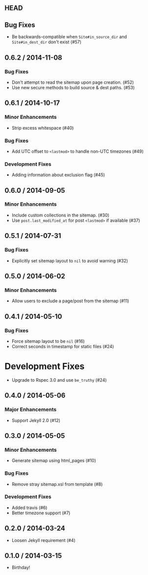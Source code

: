 ## HEAD

## Bug Fixes

  * Be backwards-compatible when `Site#in_source_dir` and `Site#in_dest_dir` don't exist (#57)

## 0.6.2 / 2014-11-08

### Bug Fixes

  * Don't attempt to read the sitemap upon page creation. (#52)
  * Use new secure methods to build source & dest paths. (#53)

## 0.6.1 / 2014-10-17

### Minor Enhancements

  * Strip excess whitespace (#40)

### Bug Fixes

  * Add UTC offset to `<lastmod>` to handle non-UTC timezones (#49)

### Development Fixes

  * Adding information about exclusion flag (#45)

## 0.6.0 / 2014-09-05

### Minor Enhancements

  * Include custom collections in the sitemap. (#30)
  * Use `post.last_modified_at` for post `<lastmod>` if available (#37)

## 0.5.1 / 2014-07-31

### Bug Fixes

  * Explicitly set sitemap layout to `nil` to avoid warning (#32)

## 0.5.0 / 2014-06-02

### Minor Enhancements

  * Allow users to exclude a page/post from the sitemap (#11)

## 0.4.1 / 2014-05-10

### Bug Fixes

  * Force sitemap layout to be `nil` (#16)
  * Correct seconds in timestamp for static files (#24)

# Development Fixes

  * Upgrade to Rspec 3.0 and use `be_truthy` (#24)

## 0.4.0 / 2014-05-06

### Major Enhancements

  * Support Jekyll 2.0 (#12)

## 0.3.0 / 2014-05-05

### Minor Enhancements

  * Generate sitemap using html_pages (#10)

### Bug Fixes

  * Remove stray sitemap.xsl from template (#8)

### Development Fixes

  * Added travis (#6)
  * Better timezone support (#7)

## 0.2.0 / 2014-03-24

  * Loosen Jekyll requirement (#4)

## 0.1.0 / 2014-03-15

  * Birthday!
